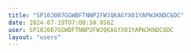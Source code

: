 ```yaml
---
title: "SP10J007GGWBFTNNP2FWJQKAGYX01YAPWJKNDC6DC"
date: 2024-07-19T07:08:58.856Z
user: SP10J007GGWBFTNNP2FWJQKAGYX01YAPWJKNDC6DC
layout: "users"
---
```

    